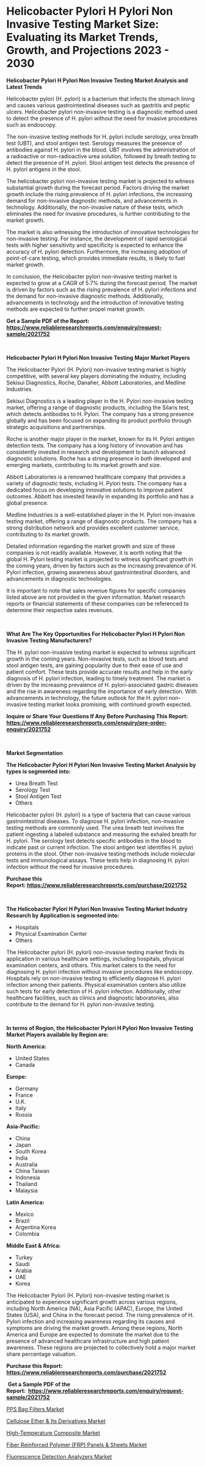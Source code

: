 <p><h1>Helicobacter Pylori H Pylori Non Invasive Testing Market Size: Evaluating its Market Trends, Growth, and Projections 2023 - 2030</h1></p><p><strong>Helicobacter Pylori H Pylori Non Invasive Testing Market Analysis and Latest Trends</strong></p>
<p><p>Helicobacter pylori (H. pylori) is a bacterium that infects the stomach lining and causes various gastrointestinal diseases such as gastritis and peptic ulcers. Helicobacter pylori non-invasive testing is a diagnostic method used to detect the presence of H. pylori without the need for invasive procedures such as endoscopy.</p><p>The non-invasive testing methods for H. pylori include serology, urea breath test (UBT), and stool antigen test. Serology measures the presence of antibodies against H. pylori in the blood. UBT involves the administration of a radioactive or non-radioactive urea solution, followed by breath testing to detect the presence of H. pylori. Stool antigen test detects the presence of H. pylori antigens in the stool.</p><p>The helicobacter pylori non-invasive testing market is projected to witness substantial growth during the forecast period. Factors driving the market growth include the rising prevalence of H. pylori infections, the increasing demand for non-invasive diagnostic methods, and advancements in technology. Additionally, the non-invasive nature of these tests, which eliminates the need for invasive procedures, is further contributing to the market growth.</p><p>The market is also witnessing the introduction of innovative technologies for non-invasive testing. For instance, the development of rapid serological tests with higher sensitivity and specificity is expected to enhance the accuracy of H. pylori detection. Furthermore, the increasing adoption of point-of-care testing, which provides immediate results, is likely to fuel market growth.</p><p>In conclusion, the Helicobacter pylori non-invasive testing market is expected to grow at a CAGR of 5.7% during the forecast period. The market is driven by factors such as the rising prevalence of H. pylori infections and the demand for non-invasive diagnostic methods. Additionally, advancements in technology and the introduction of innovative testing methods are expected to further propel market growth.</p></p>
<p><strong>Get a Sample PDF of the Report:&nbsp; <a href="https://www.reliableresearchreports.com/enquiry/request-sample/2021752">https://www.reliableresearchreports.com/enquiry/request-sample/2021752</a></strong></p>
<p>&nbsp;</p>
<p><strong>Helicobacter Pylori H Pylori Non Invasive Testing Major Market Players</strong></p>
<p><p>The Helicobacter Pylori (H. Pylori) non-invasive testing market is highly competitive, with several key players dominating the industry, including Sekisui Diagnostics, Roche, Danaher, Abbott Laboratories, and Medline Industries.</p><p>Sekisui Diagnostics is a leading player in the H. Pylori non-invasive testing market, offering a range of diagnostic products, including the Silaris test, which detects antibodies to H. Pylori. The company has a strong presence globally and has been focused on expanding its product portfolio through strategic acquisitions and partnerships.</p><p>Roche is another major player in the market, known for its H. Pylori antigen detection tests. The company has a long history of innovation and has consistently invested in research and development to launch advanced diagnostic solutions. Roche has a strong presence in both developed and emerging markets, contributing to its market growth and size.</p><p>Abbott Laboratories is a renowned healthcare company that provides a variety of diagnostic tests, including H. Pylori tests. The company has a dedicated focus on developing innovative solutions to improve patient outcomes. Abbott has invested heavily in expanding its portfolio and has a global presence.</p><p>Medline Industries is a well-established player in the H. Pylori non-invasive testing market, offering a range of diagnostic products. The company has a strong distribution network and provides excellent customer service, contributing to its market growth.</p><p>Detailed information regarding the market growth and size of these companies is not readily available. However, it is worth noting that the global H. Pylori testing market is projected to witness significant growth in the coming years, driven by factors such as the increasing prevalence of H. Pylori infection, growing awareness about gastrointestinal disorders, and advancements in diagnostic technologies.</p><p>It is important to note that sales revenue figures for specific companies listed above are not provided in the given information. Market research reports or financial statements of these companies can be referenced to determine their respective sales revenues.</p></p>
<p>&nbsp;</p>
<p><strong>What Are The Key Opportunities For Helicobacter Pylori H Pylori Non Invasive Testing Manufacturers?</strong></p>
<p><p>The H. pylori non-invasive testing market is expected to witness significant growth in the coming years. Non-invasive tests, such as blood tests and stool antigen tests, are gaining popularity due to their ease of use and patient comfort. These tests provide accurate results and help in the early diagnosis of H. pylori infection, leading to timely treatment. The market is driven by the increasing prevalence of H. pylori-associated gastric diseases and the rise in awareness regarding the importance of early detection. With advancements in technology, the future outlook for the H. pylori non-invasive testing market looks promising, with continued growth expected.</p></p>
<p><strong>Inquire or Share Your Questions If Any Before Purchasing This Report: <a href="https://www.reliableresearchreports.com/enquiry/pre-order-enquiry/2021752">https://www.reliableresearchreports.com/enquiry/pre-order-enquiry/2021752</a></strong></p>
<p>&nbsp;</p>
<p><strong>Market Segmentation</strong></p>
<p><strong>The Helicobacter Pylori H Pylori Non Invasive Testing Market Analysis by types is segmented into:</strong></p>
<p><ul><li>Urea Breath Test</li><li>Serology Test</li><li>Stool Antigen Test</li><li>Others</li></ul></p>
<p><p>Helicobacter pylori (H. pylori) is a type of bacteria that can cause various gastrointestinal diseases. To diagnose H. pylori infection, non-invasive testing methods are commonly used. The urea breath test involves the patient ingesting a labeled substance and measuring the exhaled breath for H. pylori. The serology test detects specific antibodies in the blood to indicate past or current infection. The stool antigen test identifies H. pylori proteins in the stool. Other non-invasive testing methods include molecular tests and immunological assays. These tests help in diagnosing H. pylori infection without the need for invasive procedures.</p></p>
<p><strong>Purchase this Report:&nbsp;<a href="https://www.reliableresearchreports.com/purchase/2021752">https://www.reliableresearchreports.com/purchase/2021752</a></strong></p>
<p>&nbsp;</p>
<p><strong>The Helicobacter Pylori H Pylori Non Invasive Testing Market Industry Research by Application is segmented into:</strong></p>
<p><ul><li>Hospitals</li><li>Physical Examination Center</li><li>Others</li></ul></p>
<p><p>The Helicobacter pylori (H. pylori) non-invasive testing market finds its application in various healthcare settings, including hospitals, physical examination centers, and others. This market caters to the need for diagnosing H. pylori infection without invasive procedures like endoscopy. Hospitals rely on non-invasive testing to efficiently diagnose H. pylori infection among their patients. Physical examination centers also utilize such tests for early detection of H. pylori infection. Additionally, other healthcare facilities, such as clinics and diagnostic laboratories, also contribute to the demand for H. pylori non-invasive testing.</p></p>
<p>&nbsp;</p>
<p><strong>In terms of Region, the Helicobacter Pylori H Pylori Non Invasive Testing Market Players available by Region are:</strong></p>
<p>
    <p> <strong> North America: </strong>
        <ul>
            <li>United States</li>
            <li>Canada</li>
        </ul>
        </p> 
    <p> <strong> Europe: </strong>
        <ul>
            <li>Germany</li>
            <li>France</li>
            <li>U.K.</li>
            <li>Italy</li>
            <li>Russia</li>
        </ul>
        </p> 
    <p> <strong> Asia-Pacific: </strong>
        <ul>
            <li>China</li>
            <li>Japan</li>
            <li>South Korea</li>
            <li>India</li>
            <li>Australia</li>
            <li>China Taiwan</li>
            <li>Indonesia</li>
            <li>Thailand</li>
            <li>Malaysia</li>
        </ul>
        </p> 
    <p> <strong> Latin America: </strong>
        <ul>
            <li>Mexico</li>
            <li>Brazil</li>
            <li>Argentina Korea</li>
            <li>Colombia</li>
        </ul>
        </p> 
    <p> <strong> Middle East & Africa: </strong>
        <ul>
            <li>Turkey</li>
            <li>Saudi</li>
            <li>Arabia</li>
            <li>UAE</li>
            <li>Korea</li>
        </ul>
    </p>
    </p>
<p><p>The Helicobacter Pylori (H. Pylori) non-invasive testing market is anticipated to experience significant growth across various regions, including North America (NA), Asia Pacific (APAC), Europe, the United States (USA), and China in the forecast period. The rising prevalence of H. Pylori infection and increasing awareness regarding its causes and symptoms are driving the market growth. Among these regions, North America and Europe are expected to dominate the market due to the presence of advanced healthcare infrastructure and high patient awareness. These regions are projected to collectively hold a major market share percentage valuation.</p></p>
<p><strong>Purchase this Report: <a href="https://www.reliableresearchreports.com/purchase/2021752">https://www.reliableresearchreports.com/purchase/2021752</a></strong></p>
<p>&nbsp;<strong>Get a Sample PDF of the Report:&nbsp;&nbsp;<a href="https://www.reliableresearchreports.com/enquiry/request-sample/2021752">https://www.reliableresearchreports.com/enquiry/request-sample/2021752</a></strong></p>
<p><strong></strong></p>
<p><p><a href="https://github.com/Chiragrp26/Market-Research-Report-List-1/blob/main/pps-bag-filters-market.md">PPS Bag Filters Market</a></p><p><a href="https://medium.com/@zolajenkins1966/cellulose-ether-its-derivatives-market-size-reveals-the-best-marketing-channels-in-global-de73949e9275">Cellulose Ether & Its Derivatives Market</a></p><p><a href="https://medium.com/@myrtleebert1913/high-temperature-composite-market-size-market-outlook-and-market-forecast-2023-to-2030-d0253ca7f0e7">High-Temperature Composite Market</a></p><p><a href="https://medium.com/@darianswift1922/fiber-reinforced-polymer-frp-panels-sheets-market-furnishes-information-on-market-share-market-43f1134afed5">Fiber Reinforced Polymer (FRP) Panels & Sheets Market</a></p><p><a href="https://github.com/santosh758595/Market-Research-Report-List-1/blob/main/fluorescence-detection-analyzers-market.md">Fluorescence Detection Analyzers Market</a></p></p>